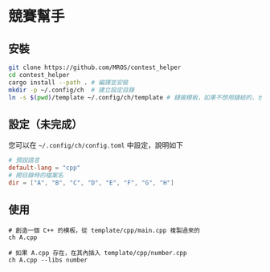# 競賽幫手

## 安裝

``` sh
git clone https://github.com/MROS/contest_helper
cd contest_helper
cargo install --path . # 編譯並安裝
mkdir -p ~/.config/ch  # 建立設定目錄
ln -s $(pwd)/template ~/.config/ch/template # 鏈接模板，如果不想用鏈結的，也可以複製整個目錄
```

## 設定（未完成）

您可以在 `~/.config/ch/config.toml` 中設定，說明如下

``` toml
# 預設語言
default-lang = "cpp"
# 開目錄時的檔案名
dir = ["A", "B", "C", "D", "E", "F", "G", "H"]
```

## 使用

```
# 創造一個 C++ 的模板，從 template/cpp/main.cpp 複製過來的
ch A.cpp

# 如果 A.cpp 存在，在其內插入 template/cpp/number.cpp
ch A.cpp --libs number
```